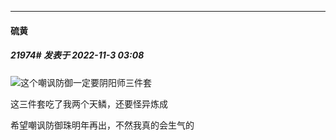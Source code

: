 

*****

####  硫黄  
##### 21974#       发表于 2022-11-3 03:08

<img src="https://static.saraba1st.com/image/smiley/face2017/067.png" referrerpolicy="no-referrer">这个嘲讽防御一定要阴阳师三件套

这三件套吃了我两个天鳞，还要怪异炼成

希望嘲讽防御珠明年再出，不然我真的会生气的

